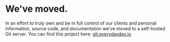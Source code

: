 # We've moved. 
In an effort to truly own and be in full control of our clients and personal information, source code, and documentation we've moved to a self-hosted Git server. You can find this project here: [git.everydaydev.io](https://git.everydaydev.io/opensource/daplink-hic-template)
